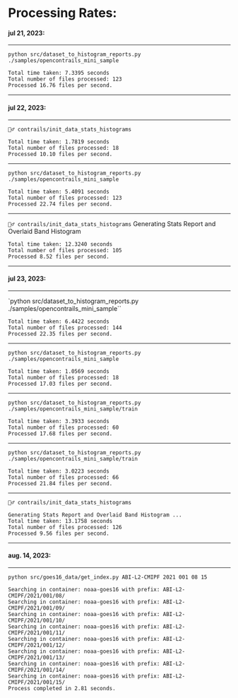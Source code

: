 # Processing Rates:

#### jul 21, 2023:
---
`python src/dataset_to_histogram_reports.py ./samples/opencontrails_mini_sample`
```
Total time taken: 7.3395 seconds
Total number of files processed: 123
Processed 16.76 files per second.
```
---
#### jul 22, 2023:
---
`👷‍♂️ contrails/init_data_stats_histograms`
```
Total time taken: 1.7819 seconds
Total number of files processed: 18
Processed 10.10 files per second.
```
---
`python src/dataset_to_histogram_reports.py ./samples/opencontrails_mini_sample`
```
Total time taken: 5.4091 seconds
Total number of files processed: 123
Processed 22.74 files per second.
```
---

`👷‍♂️ contrails/init_data_stats_histograms`
Generating Stats Report and Overlaid Band Histogram
```
Total time taken: 12.3240 seconds
Total number of files processed: 105
Processed 8.52 files per second.
```
---
#### jul 23, 2023:
---
`python src/dataset_to_histogram_reports.py ./samples/opencontrails_mini_sample``
```
Total time taken: 6.4422 seconds
Total number of files processed: 144
Processed 22.35 files per second.
```
---
`python src/dataset_to_histogram_reports.py ./samples/opencontrails_mini_sample`
```
Total time taken: 1.0569 seconds
Total number of files processed: 18
Processed 17.03 files per second.
```
---
`python src/dataset_to_histogram_reports.py ./samples/opencontrails_mini_sample/train`
```
Total time taken: 3.3933 seconds
Total number of files processed: 60
Processed 17.68 files per second.
```
---
`python src/dataset_to_histogram_reports.py ./samples/opencontrails_mini_sample/train`
```
Total time taken: 3.0223 seconds
Total number of files processed: 66
Processed 21.84 files per second.
```
---
`👷‍♂️ contrails/init_data_stats_histograms`
```
Generating Stats Report and Overlaid Band Histogram ...
Total time taken: 13.1758 seconds
Total number of files processed: 126
Processed 9.56 files per second.
```
---
#### aug. 14, 2023:
---

`python src/goes16_data/get_index.py ABI-L2-CMIPF 2021 001 08 15`

```
Searching in container: noaa-goes16 with prefix: ABI-L2-CMIPF/2021/001/08/
Searching in container: noaa-goes16 with prefix: ABI-L2-CMIPF/2021/001/09/
Searching in container: noaa-goes16 with prefix: ABI-L2-CMIPF/2021/001/10/
Searching in container: noaa-goes16 with prefix: ABI-L2-CMIPF/2021/001/11/
Searching in container: noaa-goes16 with prefix: ABI-L2-CMIPF/2021/001/12/
Searching in container: noaa-goes16 with prefix: ABI-L2-CMIPF/2021/001/13/
Searching in container: noaa-goes16 with prefix: ABI-L2-CMIPF/2021/001/14/
Searching in container: noaa-goes16 with prefix: ABI-L2-CMIPF/2021/001/15/
Process completed in 2.81 seconds.
```